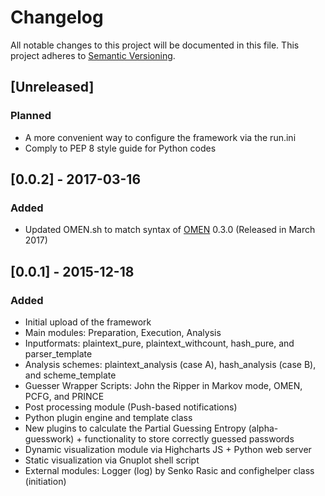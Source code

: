 # Changelog
All notable changes to this project will be documented in this file.
This project adheres to [Semantic Versioning](http://semver.org/).

## [Unreleased]
### Planned
- A more convenient way to configure the framework via the run.ini
- Comply to PEP 8 style guide for Python codes

## [0.0.2] - 2017-03-16
### Added
- Updated OMEN.sh to match syntax of [OMEN](https://github.com/RUB-SysSec/OMEN) 0.3.0 (Released in March 2017)

## [0.0.1] - 2015-12-18
### Added
- Initial upload of the framework
- Main modules: Preparation, Execution, Analysis
- Inputformats: plaintext_pure, plaintext_withcount, hash_pure, and parser_template
- Analysis schemes: plaintext_analysis (case A), hash_analysis (case B), and scheme_template
- Guesser Wrapper Scripts: John the Ripper in Markov mode, OMEN, PCFG, and PRINCE
- Post processing module (Push-based notifications)
- Python plugin engine and template class
- New plugins to calculate the Partial Guessing Entropy (alpha-guesswork) + functionality to store correctly guessed passwords
- Dynamic visualization module via Highcharts JS + Python web server
- Static visualization via Gnuplot shell script
- External modules: Logger (log) by Senko Rasic and confighelper class (initiation)
